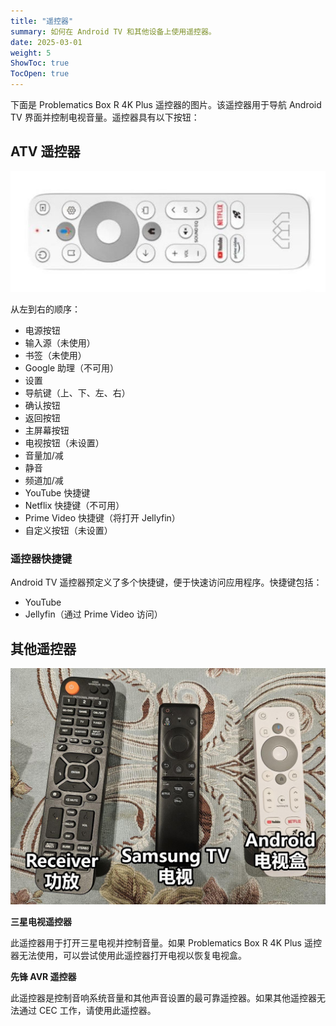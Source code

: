 ```yaml
---
title: "遥控器"
summary: 如何在 Android TV 和其他设备上使用遥控器。
date: 2025-03-01
weight: 5
ShowToc: true
TocOpen: true
---
```


下面是 Problematics Box R 4K Plus 遥控器的图片。该遥控器用于导航 Android TV 界面并控制电视音量。遥控器具有以下按钮：
## ATV 遥控器
![remote-control](/support/images/remote.jpg)

从左到右的顺序：
- 电源按钮
- 输入源（未使用）
- 书签（未使用）
- Google 助理（不可用）
- 设置
- 导航键（上、下、左、右）
- 确认按钮
- 返回按钮
- 主屏幕按钮
- 电视按钮（未设置）
- 音量加/减
- 静音
- 频道加/减
- YouTube 快捷键
- Netflix 快捷键（不可用）
- Prime Video 快捷键（将打开 Jellyfin）
- 自定义按钮（未设置）

### 遥控器快捷键
Android TV 遥控器预定义了多个快捷键，便于快速访问应用程序。快捷键包括：
- YouTube
- Jellyfin（通过 Prime Video 访问）

## 其他遥控器
![](/support/images/allremotes.jpg)

**三星电视遥控器**

此遥控器用于打开三星电视并控制音量。如果 Problematics Box R 4K Plus 遥控器无法使用，可以尝试使用此遥控器打开电视以恢复电视盒。

**先锋 AVR 遥控器**

此遥控器是控制音响系统音量和其他声音设置的最可靠遥控器。如果其他遥控器无法通过 CEC 工作，请使用此遥控器。